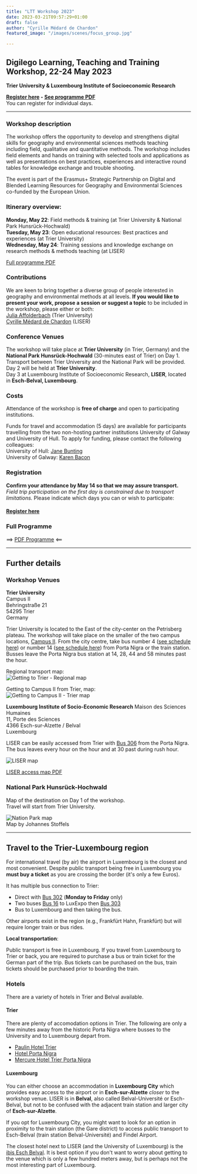 ```yaml
---
title: "LTT Workshop 2023"
date: 2023-03-21T09:57:29+01:00
draft: false
author: "Cyrille Médard de Chardon"
featured_image: "/images/scenes/focus_group.jpg"

---
```


## Digilego Learning, Teaching and Training Workshop, **22-24 May 2023**
**Trier University & Luxembourg Institute of Socioeconomic Research**  

**[Register here](https://www.uni-trier.de/universitaet/fachbereiche-faecher/fachbereich-vi/faecher/nachhaltige-regional-und-standortentwicklung/standard-titel#c381241) - [See programme PDF](Programme_v4.pdf)**  
You can register for individual days.

--- 

### Workshop description
The workshop offers the opportunity to develop and strengthens digital skills for geography and environmental sciences methods teaching including field, qualitative and quantitative methods. The workshop includes field elements and hands on training with selected tools and applications as well as presentations on best practices, experiences and interactive round tables for knowledge exchange and trouble shooting.

The event is part of the Erasmus+ Strategic Partnership on Digital and Blended Learning Resources for Geography and Environmental Sciences co-funded by the European Union.

### Itinerary overview:
**Monday, May 22**: Field methods & training (at Trier University & National Park Hunsrück-Hochwald)  
**Tuesday, May 23**: Open educational resources: Best practices and experiences (at Trier University)  
**Wednesday, May 24**: Training sessions and knowledge exchange on research methods & methods teaching (at LISER)

[Full programme PDF](Programme_v4.pdf)

### Contributions
We are keen to bring together a diverse group of people interested in geography and environmental methods at all levels.
**If you would like to present your work, propose a session or suggest a topic** to be included in the workshop, please either or both:  
[Julia Affolderbach]() (Trier University)  
[Cyrille Médard de Chardon]() (LISER)

### Conference Venues
The workshop will take place at **Trier University** (in Trier, Germany) and the **National Park Hunsrück-Hochwald** (30-minutes east of Trier) on Day 1. Transport between Trier University and the National Park will be provided.  
Day 2 will be held at **Trier University**.  
Day 3 at Luxembourg Institute of Socioeconomic Research, **LISER**, located in **Esch-Belval, Luxembourg**.

### Costs
Attendance of the workshop is **free of charge** and open to participating institutions.

Funds for travel and accommodation (5 days) are available for participants travelling from the two non-hosting partner institutions University of Galway and University of Hull. To apply for funding, please contact the following colleagues:  
University of Hull: [Jane Bunting](m.j.bunting@hull.ac.uk)  
University of Galway: [Karen Bacon](karen.bacon@universityofgalway.ie)

### Registration
**Confirm your attendance by May 14 so that we may assure transport.**  
*Field trip participation on the first day is constrained due to transport limitations.*
Please indicate which days you can or wish to participate:
#### [Register here](https://www.uni-trier.de/universitaet/fachbereiche-faecher/fachbereich-vi/faecher/nachhaltige-regional-und-standortentwicklung/standard-titel#c381241)

### Full Programme

==> [PDF Programme](Programme_v4.pdf) <==

--- 

## Further details

### Workshop Venues
**Trier University**  
Campus II  
Behringstraße 21  
54295 Trier  
Germany

Trier University is located to the East of the city-center on the Petrisberg plateau. The workshop will take place on the smaller of the two campus locations, [Campus II](https://www.uni-trier.de/en/university/directions-contact/campus-maps#c311935).
From the city centre, take bus number 4 ([see schedule here](https://www.swt.de/swt/Integrale?MODULE=Frontend.Media&ACTION=ViewMediaObject&Media.PK=8494&Media.Object.ObjectType=full)) or number 14 ([see schedule here](https://www.swt.de/swt/Integrale?MODULE=Frontend.Media&ACTION=ViewMediaObject&Media.PK=9190&Media.Object.ObjectType=full)) from Porta Nigra or the train station.
Busses leave the Porta Nigra bus station at 14, 28, 44 and 58 minutes past the hour.

Regional transport map:  
![Getting to Trier - Regional map](https://www.uni-trier.de/fileadmin/profil/Lageplaene/Region.jpg)

Getting to Campus II from Trier, map:  
![Getting to Campus II - Trier map](https://www.uni-trier.de/fileadmin/profil/Lageplaene/Trier-uebersicht.jpg)

**Luxembourg Institute of Socio-Economic Research**
Maison des Sciences Humaines  
11, Porte des Sciences  
4366 Esch-sur-Alzette / Belval  
Luxembourg

LISER can be easily accessed from Trier with [Bus 306](https://www.mobiliteit.lu/wp-content/uploads/horaires-new/rgtr/306.pdf?v=20230314) from the Porta Nigra. The bus leaves every hour on the hour and at 30 past during rush hour.

![LISER map](imgs/liser.png)

[LISER access map PDF](https://www.liser.lu/doc_viewer.cfm?tmp=40)

### National Park Hunsrück-Hochwald

Map of the destination on Day 1 of the workshop.  
Travel will start from Trier University.

![Nation Park map](imgs/np.jpg)  
Map by Johannes Stoffels

--- 

## Travel to the Trier-Luxembourg region

For international travel (by air) the airport in Luxembourg is the closest and most convenient. Despite public transport being free in Luxembourg you **must buy a ticket** as you are crossing the border (it's only a few Euros).

It has multiple bus connection to Trier:
- Direct with [Bus 302](https://www.mobiliteit.lu/wp-content/uploads/horaires-new/rgtr/302.pdf) (**Monday to Friday** only)
- Two buses [Bus 16](https://www.mobiliteit.lu/wp-content/uploads/horaires-new/avl/16.pdf) to LuxExpo then [Bus 303](https://www.mobiliteit.lu/wp-content/uploads/horaires-new/rgtr/303.pdf)
- Bus to Luxembourg and then taking the bus.

Other airports exist in the region (e.g., Frankfürt Hahn, Frankfürt) but will require longer train or bus rides.

**Local transportation**:

Public transport is free in Luxembourg. If you travel from Luxembourg to Trier or back, you are required to purchase a bus or train ticket for the German part of the trip. Bus tickets can be purchased on the bus, train tickets should be purchased prior to boarding the train.

### Hotels

There are a variety of hotels in Trier and Belval available.


#### Trier

There are plenty of accomodation options in Trier. The following are only a few minutes away from the historic Porta Nigra where busses to the University and to Luxembourg depart from.

- [Paulin Hotel Trier](https://www.hotel-paulin-trier.de/)  
- [Hotel Porta Nigra](https://www.hotel-porta-nigra.de/)  
- [Mercure Hotel Trier Porta Nigra](https://all.accor.com/hotel/5356/index.de.shtml?utm_campaign=seo+maps&utm_medium=seo+maps&utm_source=google+Maps)

#### Luxembourg

You can either choose an accommodation in **Luxembourg City** which provides easy access to the airport or in **Esch-sur-Alzette** *closer* to the workshop venue.
LISER is in **Belval**, also called Belval-Université or Esch-Belval, but not to be confused with the adjacent train station and larger city of **Esch-sur-Alzette**.

If you opt for Luxembourg City, you might want to look for an option in proximity to the train station (the Gare district) to access public transport to Esch-Belval (train station Belval-Université) and Findel Airport. 

The closest hotel next to LISER (and the University of Luxembourg) is the [ibis Esch Belval](https://all.accor.com/ssr/app/ibis/hotels/esch-sur-alzette-luxembourg/index.fr.shtml?).
It is best option if you don't want to worry about getting to the venue which is only a few hundred meters away, but is perhaps not the most interesting part of Luxembourg.

